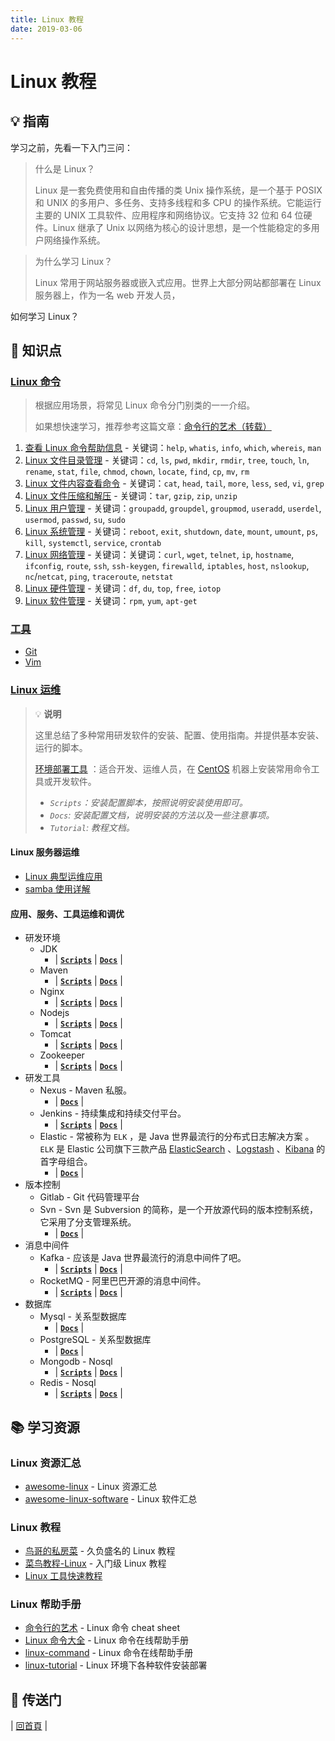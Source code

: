 ```yaml
---
title: Linux 教程
date: 2019-03-06
---
```


# Linux 教程

## :bulb: 指南

学习之前，先看一下入门三问：

> 什么是 Linux？
>
> Linux 是一套免费使用和自由传播的类 Unix 操作系统，是一个基于 POSIX 和 UNIX 的多用户、多任务、支持多线程和多 CPU 的操作系统。它能运行主要的 UNIX 工具软件、应用程序和网络协议。它支持 32 位和 64 位硬件。Linux 继承了 Unix 以网络为核心的设计思想，是一个性能稳定的多用户网络操作系统。

> 为什么学习 Linux？
>
> Linux 常用于网站服务器或嵌入式应用。世界上大部分网站都部署在 Linux 服务器上，作为一名 web 开发人员，

如何学习 Linux？

## :memo: 知识点

### [Linux 命令](cli)

> 根据应用场景，将常见 Linux 命令分门别类的一一介绍。
>
> 如果想快速学习，推荐参考这篇文章：[命令行的艺术（转载）](cli/命令行的艺术.md)

1. [查看 Linux 命令帮助信息](cli/01.查看Linux命令帮助信息.md) - 关键词：`help`, `whatis`, `info`, `which`, `whereis`, `man`
2. [Linux 文件目录管理](cli/02.Linux文件目录管理.md) - 关键词：`cd`, `ls`, `pwd`, `mkdir`, `rmdir`, `tree`, `touch`, `ln`, `rename`, `stat`, `file`, `chmod`, `chown`, `locate`, `find`, `cp`, `mv`, `rm`
3. [Linux 文件内容查看命令](cli/03.Linux文件内容查看编辑.md) - 关键词：`cat`, `head`, `tail`, `more`, `less`, `sed`, `vi`, `grep`
4. [Linux 文件压缩和解压](cli/04.Linux文件压缩和解压.md) - 关键词：`tar`, `gzip`, `zip`, `unzip`
5. [Linux 用户管理](cli/05.Linux用户管理.md) - 关键词：`groupadd`, `groupdel`, `groupmod`, `useradd`, `userdel`, `usermod`, `passwd`, `su`, `sudo`
6. [Linux 系统管理](cli/06.Linux系统管理.md) - 关键词：`reboot`, `exit`, `shutdown`, `date`, `mount`, `umount`, `ps`, `kill`, `systemctl`, `service`, `crontab`
7. [Linux 网络管理](cli/07.Linux网络管理.md) - 关键词：关键词：`curl`, `wget`, `telnet`, `ip`, `hostname`, `ifconfig`, `route`, `ssh`, `ssh-keygen`, `firewalld`, `iptables`, `host`, `nslookup`, `nc`/`netcat`, `ping`, `traceroute`, `netstat`
8. [Linux 硬件管理](cli/08.Linux硬件管理.md) - 关键词：`df`, `du`, `top`, `free`, `iotop`
9. [Linux 软件管理](cli/09.Linux软件管理.md) - 关键词：`rpm`, `yum`, `apt-get`

### [工具](tool)

- [Git](tool/git)
- [Vim](tool/vim.md)

### [Linux 运维](ops)

> :bulb: **说明**
>
> 这里总结了多种常用研发软件的安装、配置、使用指南。并提供基本安装、运行的脚本。
>
> [环境部署工具](https://github.com/dunwu/os-tutorial/tree/master/codes/deploy) ：适合开发、运维人员，在 [CentOS](https://www.centos.org/) 机器上安装常用命令工具或开发软件。
>
> - _`Scripts`：安装配置脚本，按照说明安装使用即可。_
> - _`Docs`: 安装配置文档，说明安装的方法以及一些注意事项。_
> - _`Tutorial`: 教程文档。_

#### Linux 服务器运维

- [Linux 典型运维应用](ops/linux典型运维应用.md)
- [samba 使用详解](ops/samba使用详解.md)

#### 应用、服务、工具运维和调优

- 研发环境
  - JDK
    - | [**`Scripts`**](https://github.com/dunwu/os-tutorial/tree/master/codes/linux/ops/service/jdk) | [**`Docs`**](ops/service/jdk.md) |
  - Maven
    - | [**`Scripts`**](https://github.com/dunwu/os-tutorial/tree/master/codes/linux/ops/service/maven) | [**`Docs`**](https://github.com/dunwu/javastack/tree/master/docs/javatool/build/maven) |
  - Nginx
    - | [**`Scripts`**](https://github.com/dunwu/os-tutorial/tree/master/codes/linux/ops/service/nginx) | [**`Docs`**](https://github.com/dunwu/nginx-tutorial) |
  - Nodejs
    - | [**`Scripts`**](https://github.com/dunwu/os-tutorial/tree/master/codes/linux/ops/service/nodejs) | [**`Docs`**](ops/service/nodejs.md) |
  - Tomcat
    - | [**`Scripts`**](https://github.com/dunwu/os-tutorial/tree/master/codes/linux/ops/service/tomcat) | [**`Docs`**](ops/service/tomcat.md) |
  - Zookeeper
    - | [**`Scripts`**](https://github.com/dunwu/os-tutorial/tree/master/codes/linux/ops/service/zookeeper) | [**`Docs`**](ops/service/zookeeper.md) |
- 研发工具
  - Nexus - Maven 私服。
    - | [**`Docs`**](ops/service/nexus.md) |
  - Jenkins - 持续集成和持续交付平台。
    - | [**`Scripts`**](https://github.com/dunwu/os-tutorial/tree/master/codes/linux/ops/service/jenkins) | [**`Docs`**](ops/service/jenkins.md) |
  - Elastic - 常被称为 `ELK` ，是 Java 世界最流行的分布式日志解决方案 。 `ELK` 是 Elastic 公司旗下三款产品 [ElasticSearch](https://www.elastic.co/products/elasticsearch) 、[Logstash](https://www.elastic.co/products/logstash) 、[Kibana](https://www.elastic.co/products/kibana) 的首字母组合。
    - | [**`Docs`**](ops/service/elastic) |
- 版本控制
  - Gitlab - Git 代码管理平台
  - Svn - Svn 是 Subversion 的简称，是一个开放源代码的版本控制系统，它采用了分支管理系统。
    - | [**`Docs`**](ops/service/svn.md) |
- 消息中间件
  - Kafka - 应该是 Java 世界最流行的消息中间件了吧。
    - | [**`Scripts`**](https://github.com/dunwu/os-tutorial/tree/master/codes/linux/ops/service/kafka) | [**`Docs`**](ops/service/kafka.md) |
  - RocketMQ - 阿里巴巴开源的消息中间件。
    - | [**`Scripts`**](https://github.com/dunwu/os-tutorial/tree/master/codes/linux/ops/service/rocketmq) | [**`Docs`**](ops/service/rocketmq.md) |
- 数据库
  - Mysql - 关系型数据库
    - | [**`Docs`**](https://github.com/dunwu/database/blob/master/docs/mysql/install-mysql.md) |
  - PostgreSQL - 关系型数据库
    - | [**`Docs`**](https://github.com/dunwu/database/blob/master/docs/postgresql.md#安装) |
  - Mongodb - Nosql
    - | [**`Scripts`**](https://github.com/dunwu/os-tutorial/tree/master/codes/linux/ops/service/mongodb) | [**`Docs`**](https://github.com/dunwu/database/blob/master/docs/mongodb/install-mongodb.md) |
  - Redis - Nosql
    - | [**`Scripts`**](https://github.com/dunwu/os-tutorial/tree/master/codes/linux/ops/service/redis) | [**`Docs`**](https://github.com/dunwu/database/blob/master/docs/redis/install-redis.md) |

## :books: 学习资源

### Linux 资源汇总

- [awesome-linux](https://github.com/aleksandar-todorovic/awesome-linux) - Linux 资源汇总
- [awesome-linux-software](https://github.com/LewisVo/Awesome-Linux-Software) - Linux 软件汇总

### Linux 教程

- [鸟哥的私房菜](http://cn.linux.vbird.org/) - 久负盛名的 Linux 教程
- [菜鸟教程-Linux](http://www.runoob.com/linux/linux-tutorial.html) - 入门级 Linux 教程
- [Linux 工具快速教程](https://github.com/me115/linuxtools_rst)

### Linux 帮助手册

- [命令行的艺术](https://github.com/jlevy/the-art-of-command-line/blob/master/README-zh.md) - Linux 命令 cheat sheet
- [Linux 命令大全](http://man.linuxde.net/) - Linux 命令在线帮助手册
- [linux-command](https://github.com/jaywcjlove/linux-command) - Linux 命令在线帮助手册
- [linux-tutorial](https://github.com/judasn/Linux-Tutorial) - Linux 环境下各种软件安装部署

## :door: 传送门

| [回首頁](https://github.com/dunwu/blog) |
